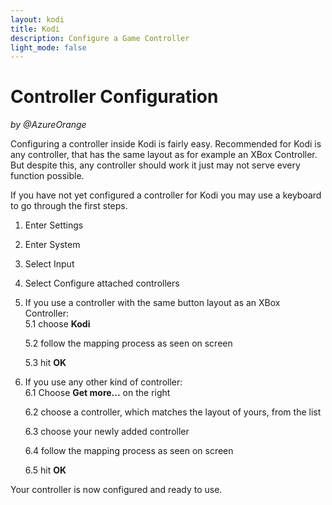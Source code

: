 ```yaml
---
layout: kodi
title: Kodi
description: Configure a Game Controller
light_mode: false
---
```


# Controller Configuration   
_by @AzureOrange_

Configuring a controller inside Kodi is fairly easy. Recommended for Kodi is any controller, that has the same layout as for example an XBox Controller. But despite this, any controller should work it just may not serve every function possible.

If you have not yet configured a controller for Kodi you may use a keyboard to go through the first steps.

1. Enter Settings
2. Enter System
3. Select Input
4. Select Configure attached controllers
5. If you use a controller with the same button layout as an XBox Controller:   
    5.1 choose **Kodi**   

    5.2 follow the mapping process as seen on screen   

    5.3 hit **OK**
6. If you use any other kind of controller:   
    6.1 Choose **Get more...** on the right   

    6.2 choose a controller, which matches the layout of yours, from the list   

    6.3 choose your newly added controller   

    6.4 follow the mapping process as seen on screen   

    6.5 hit **OK**

Your controller is now configured and ready to use.